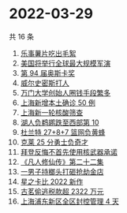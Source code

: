 # 2022-03-29

共 16 条

<!-- BEGIN ZHIHUSEARCH -->
<!-- 最后更新时间 Tue Mar 29 2022 07:12:36 GMT+0800 (China Standard Time) -->
1. [乐事薯片吃出毛絮](https://www.zhihu.com/search?q=乐事薯片)
1. [美国将举行全球最大规模军演](https://www.zhihu.com/search?q=美国军演)
1. [第 94 届奥斯卡奖](https://www.zhihu.com/search?q=奥斯卡奖)
1. [威尔史密斯打人](https://www.zhihu.com/search?q=威尔史密斯)
1. [万门大学创始人圈钱手段繁多](https://www.zhihu.com/search?q=万门大学)
1. [上海新增本土确诊 50 例](https://www.zhihu.com/search?q=上海新增)
1. [上海新一轮核酸筛查](https://www.zhihu.com/search?q=上海核酸)
1. [湖人负鹈鹕跌至西部第 10](https://www.zhihu.com/search?q=湖人)
1. [杜兰特 27+8+7 篮网负黄蜂](https://www.zhihu.com/search?q=篮网)
1. [克莱 25 分勇士负奇才](https://www.zhihu.com/search?q=勇士)
1. [ 拜登反悔不首先使用核武器承诺](https://www.zhihu.com/search?q=拜登反悔)
1. [《凡人修仙传》第二十二集](https://www.zhihu.com/search?q=凡人修仙传)
1. [一男子持榔头打砸抢劫金店](https://www.zhihu.com/search?q=打砸抢劫金店)
1. [星之卡比 2022 新作](https://www.zhihu.com/search?q=星之卡比探索发现)
1. [古茗偷逃税款超 2322 万元](https://www.zhihu.com/search?q=古茗)
1. [上海浦东新区全区封控管理 4 天](https://www.zhihu.com/search?q=上海浦东)
<!-- END ZHIHUSEARCH -->
